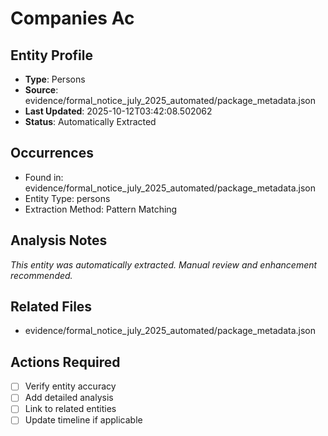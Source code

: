 # Companies Ac

## Entity Profile
- **Type**: Persons
- **Source**: evidence/formal_notice_july_2025_automated/package_metadata.json
- **Last Updated**: 2025-10-12T03:42:08.502062
- **Status**: Automatically Extracted

## Occurrences
- Found in: evidence/formal_notice_july_2025_automated/package_metadata.json
- Entity Type: persons
- Extraction Method: Pattern Matching

## Analysis Notes
*This entity was automatically extracted. Manual review and enhancement recommended.*

## Related Files
- evidence/formal_notice_july_2025_automated/package_metadata.json

## Actions Required
- [ ] Verify entity accuracy
- [ ] Add detailed analysis
- [ ] Link to related entities
- [ ] Update timeline if applicable
